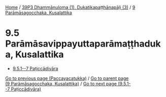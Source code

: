 
[Home](/) / [39P3 Dhammānuloma (1), Dukatikapaṭṭhānapāḷi (3)](../../39P3.md) / [9 Parāmāsagocchaka, Kusalattika](../9.md)

# 9.5 Parāmāsavippayuttaparāmaṭṭhaduka, Kusalattika

* [9.5.1--7 Paṭiccādivāra](9.5/9.5.1--7.md)

[Go to previous page (Paccayacatukka)](9.4/9.4.1--7/Paccayacatukka.md) / [Go to parent page (9 Parāmāsagocchaka, Kusalattika)](../9.md) / [Go to next page (9.5.1--7 Paṭiccādivāra)](9.5/9.5.1--7.md)


